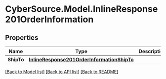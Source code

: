 # CyberSource.Model.InlineResponse201OrderInformation
## Properties

Name | Type | Description | Notes
------------ | ------------- | ------------- | -------------
**ShipTo** | [**InlineResponse201OrderInformationShipTo**](InlineResponse201OrderInformationShipTo.md) |  | [optional] 

[[Back to Model list]](../README.md#documentation-for-models) [[Back to API list]](../README.md#documentation-for-api-endpoints) [[Back to README]](../README.md)

